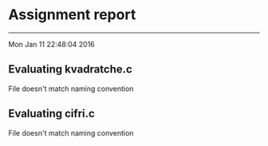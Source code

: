 # Assignment report
---
Mon Jan 11 22:48:04 2016

## Evaluating kvadratche.c

File doesn't match naming convention

## Evaluating cifri.c

File doesn't match naming convention

